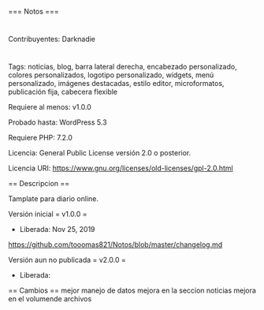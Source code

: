 === Notos ===
#
Contribuyentes: Darknadie
#
Tags: noticias, blog, barra lateral derecha, encabezado personalizado, colores personalizados, logotipo personalizado, widgets, menú personalizado, imágenes destacadas, estilo editor, microformatos, publicación fija, cabecera flexible

Requiere al menos: v1.0.0

Probado hasta: WordPress 5.3

Requiere PHP: 7.2.0

Licencia: General Public License versión 2.0 o posterior.

Licencia URI: https://www.gnu.org/licenses/old-licenses/gpl-2.0.html

== Descripcion ==

Tamplate para diario online.

Versión inicial
= v1.0.0 =
* Liberada: Nov 25, 2019

https://github.com/tooomas821/Notos/blob/master/changelog.md

Versión aun no publicada
= v2.0.0 =
* Liberada: 

== Cambios ==
mejor manejo de datos
mejora en la seccion noticias
mejora en el volumende archivos

